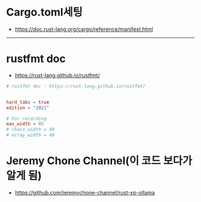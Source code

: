 # Cargo.toml세팅
- https://doc.rust-lang.org/cargo/reference/manifest.html

<hr>

# rustfmt doc 

- https://rust-lang.github.io/rustfmt/

```toml
# rustfmt doc - https://rust-lang.github.io/rustfmt/


hard_tabs = true
edition = "2021"

# For recording
max_width = 85
# chain_width = 40
# array_width = 40
```

# Jeremy Chone Channel(이 코드 보다가 알게 됨)
- https://github.com/jeremychone-channel/rust-xp-ollama
